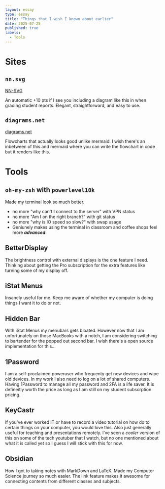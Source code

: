 ```yaml
---
layout: essay
type: essay
title: "Things that I wish I known about earlier"
date: 2025-07-25
published: true
labels:
  - Tools
---
```


# Sites

## `nn.svg`

[NN-SVG](https://alexlenail.me/NN-SVG/) 

An automatic +10 pts if I see you including a diagram like this in when grading student reports. Elegant, straightforward, and easy to use.

## `diagrams.net`

[diagrams.net](https://www.diagrams.net/)

Flowcharts that actually looks good unlike mermaid. I wish there's an inbetween of this and mermaid where you can write the flowchart in code but it renders like this.

# Tools

## `oh-my-zsh` with `powerlevel10k`

Made my terminal look so much better.
- no more "why can't I connect to the server" with VPN status
- no more "Am I on the right branch?" with git status
- no more "why is IO speed so slow?" with swap usage
- Geniunely makes using the terminal in classroom and coffee shops feel more ***advanced***. 

## BetterDisplay

The brightness control with external displays is the one feature I need. Thinking about getting the Pro subscription for the extra features like turning some of my display off. 

## iStat Menus

Insanely useful for me. Keep me aware of whether my computer is doing things I want it to do or not. 

## Hidden Bar

With iStat Menus my menubars gets bloated. However now that I am unfortunately on those MacBooks with a notch, I am considering switching to bartender for the popped out second bar. I wish there's a open source implementation for this...

## 1Password

I am a self-proclaimed poweruser who frequenty get new devices and wipe old devices. In my work I also need to log on a lot of shared computers. Having 1Password to manage all my password and 2FA is a life saver. It is defineitly worth the price as long as I am still on my student subscrption pricing. 

## KeyCastr

If you've ever worked IT or have to record a video tutorial on how do to certain things on your computer, you would love this. Also just generally useful for teaching and presentations remotely. I've seen a *cooler* version of this on some of the tech youtuber that I watch, but no one mentioned about what it is called yet so I guess I will stick with this for now. 

## Obsidian

How I got to taking notes with MarkDown and LaTeX. Made my Computer Science journey so much easier. The link feature makes it awesome for connecting contents from different classes and subjects.


